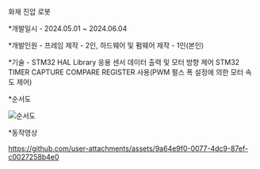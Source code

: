 화재 진압 로봇

*개발일시 - 2024.05.01 ~ 2024.06.04

*개발인원 - 프레임 제작 - 2인, 하드웨어 및 펌웨어 제작 - 1인(본인)

*기술 -
STM32 HAL Library 응용 센서 데이터 출력 및 모터 방향 제어
STM32 TIMER CAPTURE COMPARE REGISTER 사용(PWM 펄스 폭 설정에 의한 모터 속도 제어)

*순서도

![순서도](https://github.com/user-attachments/assets/add52581-42aa-4383-8127-61347d9be03b)

*동작영상

https://github.com/user-attachments/assets/9a64e9f0-0077-4dc9-87ef-c0027258b4e0
